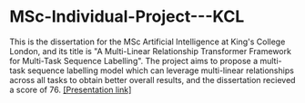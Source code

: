 # MSc-Individual-Project---KCL
This is the dissertation for the MSc Artificial Intelligence at King's College London, and its title is "A Multi-Linear Relationship Transformer Framework for Multi-Task Sequence Labelling". The project aims to propose a multi-task sequence labelling model which can leverage multi-linear relationships across all tasks to obtain better overall results, and the dissertation recieved a score of 76.
[[Presentation link]](https://drive.google.com/file/d/15YzNQWDugdXgqiv8hXYmUGw9LDKNEq4D/view?usp=sharing)
